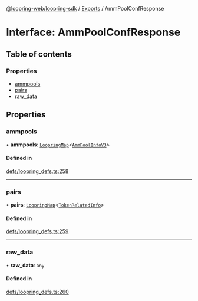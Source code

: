 [@loopring-web/loopring-sdk](../README.md) / [Exports](../modules.md) / AmmPoolConfResponse

# Interface: AmmPoolConfResponse

## Table of contents

### Properties

- [ammpools](AmmPoolConfResponse.md#ammpools)
- [pairs](AmmPoolConfResponse.md#pairs)
- [raw\_data](AmmPoolConfResponse.md#raw_data)

## Properties

### ammpools

• **ammpools**: [`LoopringMap`](LoopringMap.md)<[`AmmPoolInfoV3`](AmmPoolInfoV3.md)\>

#### Defined in

[defs/loopring_defs.ts:258](https://github.com/Loopring/loopring_sdk/blob/b7df545/src/defs/loopring_defs.ts#L258)

___

### pairs

• **pairs**: [`LoopringMap`](LoopringMap.md)<[`TokenRelatedInfo`](TokenRelatedInfo.md)\>

#### Defined in

[defs/loopring_defs.ts:259](https://github.com/Loopring/loopring_sdk/blob/b7df545/src/defs/loopring_defs.ts#L259)

___

### raw\_data

• **raw\_data**: `any`

#### Defined in

[defs/loopring_defs.ts:260](https://github.com/Loopring/loopring_sdk/blob/b7df545/src/defs/loopring_defs.ts#L260)
